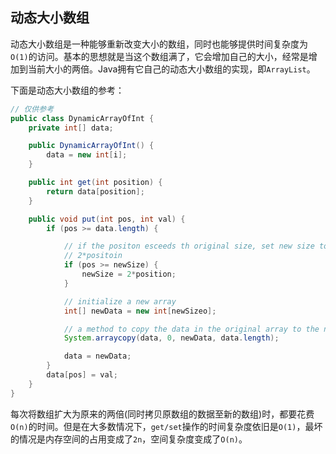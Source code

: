 ## 动态大小数组

动态大小数组是一种能够重新改变大小的数组，同时也能够提供时间复杂度为`O(1)`的访问。基本的思想就是当这个数组满了，它会增加自己的大小，经常是增加到当前大小的两倍。Java拥有它自己的动态大小数组的实现，即`ArrayList`。

下面是动态大小数组的参考：
```java
// 仅供参考
public class DynamicArrayOfInt {
    private int[] data;

    public DynamicArrayOfInt() {
        data = new int[i]; 
    }

    public int get(int position) {
        return data[position];
    }

    public void put(int pos, int val) {
        if (pos >= data.length) {

            // if the positon esceeds th original size, set new size to be 
            // 2*positoin
            if (pos >= newSize) {
                newSize = 2*position;
            }

            // initialize a new array
            int[] newData = new int[newSizeo];

            // a method to copy the data in the original array to the new array
            System.arraycopy(data, 0, newData, data.length);

            data = newData;
        }
        data[pos] = val;
    }
}
```

每次将数组扩大为原来的两倍(同时拷贝原数组的数据至新的数组)时，都要花费`O(n)`的时间。但是在大多数情况下，`get/set`操作的时间复杂度依旧是`O(1)`，最坏的情况是内存空间的占用变成了`2n`，空间复杂度变成了`O(n)`。
